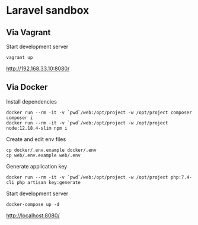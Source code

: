 # Laravel sandbox

## Via Vagrant

Start development server

```
vagrant up
```

<http://192.168.33.10:8080/>

## Via Docker

Install dependencies

```
docker run --rm -it -v `pwd`/web:/opt/project -w /opt/project composer composer i
docker run --rm -it -v `pwd`/web:/opt/project -w /opt/project node:12.18.4-slim npm i
```

Create and edit env files

```
cp docker/.env.example docker/.env
cp web/.env.example web/.env
```

Generate application key

```
docker run --rm -it -v `pwd`/web:/opt/project -w /opt/project php:7.4-cli php artisan key:generate
```

Start development server

```
docker-compose up -d
```

<http://localhost:8080/>
